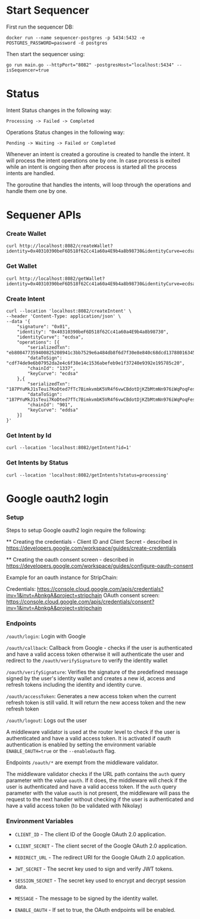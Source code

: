 # Start Sequencer

First run the sequencer DB:

```
docker run --name sequencer-postgres -p 5434:5432 -e POSTGRES_PASSWORD=password -d postgres
```

Then start the sequencer using:

```
go run main.go --httpPort="8082" -postgresHost="localhost:5434" --isSequencer=true
```

# Status

Intent Status changes in the following way:

```
Processing -> Failed -> Completed
```

Operations Status changes in the following way:

```
Pending -> Waiting -> Failed or Completed
```

Whenever an intent is created a goroutine is created to handle the intent. It will process the intent operations one by one. In case process is exited while an intent is ongoing then after process is started all the process intents are handled. 

The goroutine that handles the intents, will loop through the operations and handle them one by one.

# Sequener APIs

### Create Wallet

```
curl http://localhost:8082/createWallet?identity=0x40310390beF6D518f62Cc41a60a4E9b4a8b98730&identityCurve=ecdsa
```

### Get Wallet

```
curl http://localhost:8082/getWallet?identity=0x40310390beF6D518f62Cc41a60a4E9b4a8b98730&identityCurve=ecdsa
```

### Create Intent

```
curl --location 'localhost:8082/createIntent' \
--header 'Content-Type: application/json' \
--data '{
    "signature": "0x01",
    "identity": "0x40310390beF6D518f62Cc41a60a4E9b4a8b98730",
    "identityCurve": "ecdsa",
    "operations": [{
        "serializedTxn": "eb808477359400825208941c3bb7529e6a484db8f6d7f30e8e840c68dcd13788016345785d8a000080808080",
        "dataToSign": "cdf74de9e6b07952da2e4c6f38e14c1536abefeb9e1f37240e9392e195785c20",
        "chainId": "1337",
        "keyCurve": "ecdsa"
    },{
        "serializedTxn": "187PYuMkJ1sTeui7KoDted7fTc7BimkvmbK5VR4f6vwCBdotDjKZbMtmNn976iWqPoqFesmMEKDdj3SqmgWvQQhD4wsuov477Wd6r2yjinZ3BiBKupWYTvi2U9iqq6eRTUnKKdJV7rkywHeHimYR1jtAqzjsrjM9gt6aWppRjjULx94PCYqZbkEcbp3xeyHT7aBmPMAU2xRg3",
        "dataToSign": "187PYuMkJ1sTeui7KoDted7fTc7BimkvmbK5VR4f6vwCBdotDjKZbMtmNn976iWqPoqFesmMEKDdj3SqmgWvQQhD4wsuov477Wd6r2yjinZ3BiBKupWYTvi2U9iqq6eRTUnKKdJV7rkywHeHimYR1jtAqzjsrjM9gt6aWppRjjULx94PCYqZbkEcbp3xeyHT7aBmPMAU2xRg3",
        "chainId": "901",
        "keyCurve": "eddsa"
    }]
}'
```

### Get Intent by Id

```
curl --location 'localhost:8082/getIntent?id=1'
```

### Get Intents by Status

```
curl --location 'localhost:8082/getIntents?status=processing'
```

# Google oauth2 login


### Setup



Steps to setup Google oauth2 login require the following:

** Creating the credentials - Client ID and Client Secret - described in https://developers.google.com/workspace/guides/create-credentials

** Creating the oauth consent screen - described in https://developers.google.com/workspace/guides/configure-oauth-consent

Example for an oauth instance for StripChain:

Credentials: https://console.cloud.google.com/apis/credentials?inv=1&invt=AbnkgA&project=stripchain
OAuth consent screen: https://console.cloud.google.com/apis/credentials/consent?inv=1&invt=AbnkgA&project=stripchain


### Endpoints

`/oauth/login`: Login with Google

`/oauth/callback`: Callback from Google - checks if the user is authenticated and have a valid access token otherwise it will authenticate the user and redirect to the `/oauth/verifySignature` to verify the identity wallet

`/oauth/verifySignature`: Verifies the signature of the predefined message signed by the user's identity wallet and creates a new id, access and refresh tokens including the identity and identity curve.

`/oauth/accessToken`: Generates a new access token when the current refresh token is still valid. It will return the new access token and the new refresh token

`/oauth/logout`: Logs out the user

A middleware validator is used at the router level to check if the user is authenticated and have a valid access token. It is activated if oauth authentication is enabled by setting the environment variable `ENABLE_OAUTH=true` or the `--enableOauth` flag.

Endpoints `/oauth/*` are exempt from the middleware validator.

The middleware validator checks if the URL path contains the `auth` query parameter with the value `oauth`. If it does, the middleware will check if the user is authenticated and have a valid access token. If the `auth` query parameter with the value `oauth` is not present, the middleware will pass the request to the next handler without checking if the user is authenticated and have a valid access token (to be validated with Nikolay)



### Environment Variables

* `CLIENT_ID` - The client ID of the Google OAuth 2.0 application.

* `CLIENT_SECRET` - The client secret of the Google OAuth 2.0 application.

* `REDIRECT_URL` - The redirect URI for the Google OAuth 2.0 application.

* `JWT_SECRET` - The secret key used to sign and verify JWT tokens.

* `SESSION_SECRET` - The secret key used to encrypt and decrypt session data.

* `MESSAGE` - The message to be signed by the identity wallet.

* `ENABLE_OAUTH` - If set to true, the OAuth endpoints will be enabled.

